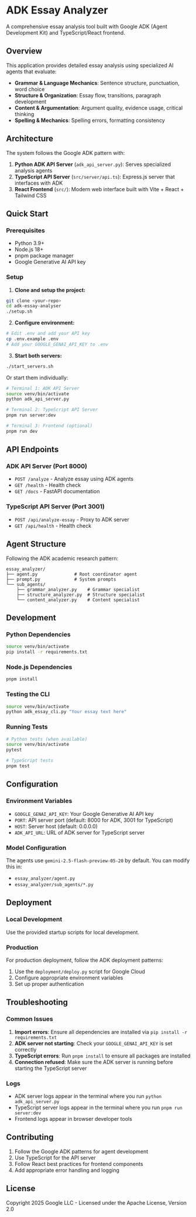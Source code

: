 # ADK Essay Analyzer

A comprehensive essay analysis tool built with Google ADK (Agent Development Kit) and TypeScript/React frontend.

## Overview

This application provides detailed essay analysis using specialized AI agents that evaluate:

- **Grammar & Language Mechanics**: Sentence structure, punctuation, word choice
- **Structure & Organization**: Essay flow, transitions, paragraph development  
- **Content & Argumentation**: Argument quality, evidence usage, critical thinking
- **Spelling & Mechanics**: Spelling errors, formatting consistency

## Architecture

The system follows the Google ADK pattern with:

1. **Python ADK API Server** (`adk_api_server.py`): Serves specialized analysis agents
2. **TypeScript API Server** (`src/server/api.ts`): Express.js server that interfaces with ADK
3. **React Frontend** (`src/`): Modern web interface built with Vite + React + Tailwind CSS

## Quick Start

### Prerequisites

- Python 3.9+
- Node.js 18+
- pnpm package manager
- Google Generative AI API key

### Setup

1. **Clone and setup the project:**
```bash
git clone <your-repo>
cd adk-essay-analyser
./setup.sh
```

2. **Configure environment:**
```bash
# Edit .env and add your API key
cp .env.example .env
# Add your GOOGLE_GENAI_API_KEY to .env
```

3. **Start both servers:**
```bash
./start_servers.sh
```

Or start them individually:

```bash
# Terminal 1: ADK API Server
source venv/bin/activate
python adk_api_server.py

# Terminal 2: TypeScript API Server  
pnpm run server:dev

# Terminal 3: Frontend (optional)
pnpm run dev
```

## API Endpoints

### ADK API Server (Port 8000)
- `POST /analyze` - Analyze essay using ADK agents
- `GET /health` - Health check
- `GET /docs` - FastAPI documentation

### TypeScript API Server (Port 3001)
- `POST /api/analyze-essay` - Proxy to ADK server
- `GET /api/health` - Health check

## Agent Structure

Following the ADK academic research pattern:

```
essay_analyzer/
├── agent.py              # Root coordinator agent
├── prompt.py             # System prompts
└── sub_agents/
    ├── grammar_analyzer.py    # Grammar specialist
    ├── structure_analyzer.py  # Structure specialist  
    └── content_analyzer.py    # Content specialist
```

## Development

### Python Dependencies
```bash
source venv/bin/activate
pip install -r requirements.txt
```

### Node.js Dependencies
```bash
pnpm install
```

### Testing the CLI
```bash
source venv/bin/activate
python adk_essay_cli.py "Your essay text here"
```

### Running Tests
```bash
# Python tests (when available)
source venv/bin/activate
pytest

# TypeScript tests
pnpm test
```

## Configuration

### Environment Variables

- `GOOGLE_GENAI_API_KEY`: Your Google Generative AI API key
- `PORT`: API server port (default: 8000 for ADK, 3001 for TypeScript)
- `HOST`: Server host (default: 0.0.0.0)
- `ADK_API_URL`: URL of ADK server for TypeScript server

### Model Configuration

The agents use `gemini-2.5-flash-preview-05-20` by default. You can modify this in:
- `essay_analyzer/agent.py`
- `essay_analyzer/sub_agents/*.py`

## Deployment

### Local Development
Use the provided startup scripts for local development.

### Production
For production deployment, follow the ADK deployment patterns:

1. Use the `deployment/deploy.py` script for Google Cloud
2. Configure appropriate environment variables
3. Set up proper authentication

## Troubleshooting

### Common Issues

1. **Import errors**: Ensure all dependencies are installed via `pip install -r requirements.txt`
2. **ADK server not starting**: Check your `GOOGLE_GENAI_API_KEY` is set correctly
3. **TypeScript errors**: Run `pnpm install` to ensure all packages are installed
4. **Connection refused**: Make sure the ADK server is running before starting the TypeScript server

### Logs

- ADK server logs appear in the terminal where you run `python adk_api_server.py`
- TypeScript server logs appear in the terminal where you run `pnpm run server:dev`
- Frontend logs appear in browser developer tools

## Contributing

1. Follow the Google ADK patterns for agent development
2. Use TypeScript for the API server
3. Follow React best practices for frontend components
4. Add appropriate error handling and logging

## License

Copyright 2025 Google LLC - Licensed under the Apache License, Version 2.0
